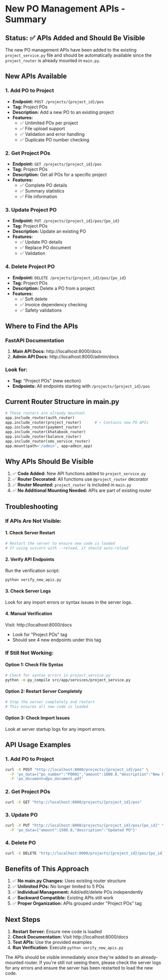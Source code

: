 # New PO Management APIs - Summary

## Status: ✅ APIs Added and Should Be Visible

The new PO management APIs have been added to the existing `project_service.py` file and should be automatically available since the `project_router` is already mounted in `main.py`.

## New APIs Available

### 1. Add PO to Project
- **Endpoint:** `POST /projects/{project_id}/pos`
- **Tag:** Project POs
- **Description:** Add a new PO to an existing project
- **Features:** 
  - ✅ Unlimited POs per project
  - ✅ File upload support
  - ✅ Validation and error handling
  - ✅ Duplicate PO number checking

### 2. Get Project POs
- **Endpoint:** `GET /projects/{project_id}/pos`
- **Tag:** Project POs
- **Description:** Get all POs for a specific project
- **Features:**
  - ✅ Complete PO details
  - ✅ Summary statistics
  - ✅ File information

### 3. Update Project PO
- **Endpoint:** `PUT /projects/{project_id}/pos/{po_id}`
- **Tag:** Project POs
- **Description:** Update an existing PO
- **Features:**
  - ✅ Update PO details
  - ✅ Replace PO document
  - ✅ Validation

### 4. Delete Project PO
- **Endpoint:** `DELETE /projects/{project_id}/pos/{po_id}`
- **Tag:** Project POs
- **Description:** Delete a PO from a project
- **Features:**
  - ✅ Soft delete
  - ✅ Invoice dependency checking
  - ✅ Safety validations

## Where to Find the APIs

### FastAPI Documentation
1. **Main API Docs:** http://localhost:8000/docs
2. **Admin API Docs:** http://localhost:8000/admin/docs

### Look for:
- **Tag:** "Project POs" (new section)
- **Endpoints:** All endpoints starting with `/projects/{project_id}/pos`

## Current Router Structure in main.py

```python
# These routers are already mounted:
app.include_router(auth_router)
app.include_router(project_router)      # ← Contains new PO APIs
app.include_router(payment_router)
app.include_router(khatabook_router)
app.include_router(balance_router)
app.include_router(sms_service_router)
app.mount(path='/admin', app=admin_app)
```

## Why APIs Should Be Visible

1. ✅ **Code Added:** New API functions added to `project_service.py`
2. ✅ **Router Decorated:** All functions use `@project_router` decorator
3. ✅ **Router Mounted:** `project_router` is included in `main.py`
4. ✅ **No Additional Mounting Needed:** APIs are part of existing router

## Troubleshooting

### If APIs Are Not Visible:

#### 1. Check Server Restart
```bash
# Restart the server to ensure new code is loaded
# If using uvicorn with --reload, it should auto-reload
```

#### 2. Verify API Endpoints
Run the verification script:
```bash
python verify_new_apis.py
```

#### 3. Check Server Logs
Look for any import errors or syntax issues in the server logs.

#### 4. Manual Verification
Visit: http://localhost:8000/docs
- Look for "Project POs" tag
- Should see 4 new endpoints under this tag

### If Still Not Working:

#### Option 1: Check File Syntax
```bash
# Check for syntax errors in project_service.py
python -m py_compile src/app/services/project_service.py
```

#### Option 2: Restart Server Completely
```bash
# Stop the server completely and restart
# This ensures all new code is loaded
```

#### Option 3: Check Import Issues
Look at server startup logs for any import errors.

## API Usage Examples

### 1. Add PO to Project
```bash
curl -X POST "http://localhost:8000/projects/{project_id}/pos" \
  -F 'po_data={"po_number":"PO001","amount":1000.0,"description":"New PO"}' \
  -F 'po_document=@po_document.pdf'
```

### 2. Get Project POs
```bash
curl -X GET "http://localhost:8000/projects/{project_id}/pos"
```

### 3. Update PO
```bash
curl -X PUT "http://localhost:8000/projects/{project_id}/pos/{po_id}" \
  -F 'po_data={"amount":1500.0,"description":"Updated PO"}'
```

### 4. Delete PO
```bash
curl -X DELETE "http://localhost:8000/projects/{project_id}/pos/{po_id}"
```

## Benefits of This Approach

1. ✅ **No main.py Changes:** Uses existing router structure
2. ✅ **Unlimited POs:** No longer limited to 5 POs
3. ✅ **Individual Management:** Add/edit/delete POs independently
4. ✅ **Backward Compatible:** Existing APIs still work
5. ✅ **Proper Organization:** APIs grouped under "Project POs" tag

## Next Steps

1. **Restart Server:** Ensure new code is loaded
2. **Check Documentation:** Visit http://localhost:8000/docs
3. **Test APIs:** Use the provided examples
4. **Run Verification:** Execute `python verify_new_apis.py`

The APIs should be visible immediately since they're added to an already-mounted router. If you're still not seeing them, please check the server logs for any errors and ensure the server has been restarted to load the new code.